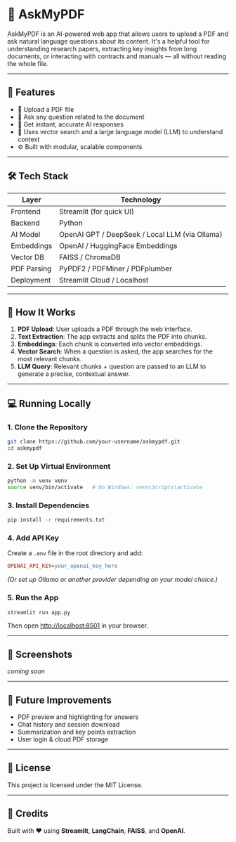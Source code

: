 # 🧠 AskMyPDF

AskMyPDF is an AI-powered web app that allows users to upload a PDF and ask natural language questions about its content. It's a helpful tool for understanding research papers, extracting key insights from long documents, or interacting with contracts and manuals — all without reading the whole file.

---

## 🚀 Features

- 📄 Upload a PDF file
- 💬 Ask any question related to the document
- 🤖 Get instant, accurate AI responses
- 🧠 Uses vector search and a large language model (LLM) to understand context
- ⚙️ Built with modular, scalable components

---

## 🛠️ Tech Stack

| Layer       | Technology                     |
|------------|---------------------------------|
| Frontend    | Streamlit (for quick UI)        |
| Backend     | Python                          |
| AI Model    | OpenAI GPT / DeepSeek / Local LLM (via Ollama) |
| Embeddings  | OpenAI / HuggingFace Embeddings |
| Vector DB   | FAISS / ChromaDB                |
| PDF Parsing | PyPDF2 / PDFMiner / PDFplumber  |
| Deployment  | Streamlit Cloud / Localhost     |

---

## 🧠 How It Works

1. **PDF Upload**: User uploads a PDF through the web interface.
2. **Text Extraction**: The app extracts and splits the PDF into chunks.
3. **Embeddings**: Each chunk is converted into vector embeddings.
4. **Vector Search**: When a question is asked, the app searches for the most relevant chunks.
5. **LLM Query**: Relevant chunks + question are passed to an LLM to generate a precise, contextual answer.

---

## 💻 Running Locally

### 1. Clone the Repository

```bash
git clone https://github.com/your-username/askmypdf.git
cd askmypdf
```

### 2. Set Up Virtual Environment

```bash
python -m venv venv
source venv/bin/activate   # On Windows: venv\Scripts\activate
```

### 3. Install Dependencies

```bash
pip install -r requirements.txt
```

### 4. Add API Key

Create a `.env` file in the root directory and add:

```ini
OPENAI_API_KEY=your_openai_key_here
```

*(Or set up Ollama or another provider depending on your model choice.)*

### 5. Run the App

```bash
streamlit run app.py
```

Then open [http://localhost:8501](http://localhost:8501) in your browser.

---

## 📸 Screenshots

*coming soon*

---

## 📌 Future Improvements

- PDF preview and highlighting for answers  
- Chat history and session download  
- Summarization and key points extraction  
- User login & cloud PDF storage  

---

## 📄 License

This project is licensed under the MIT License.

---

## 🤝 Credits

Built with ❤️ using **Streamlit**, **LangChain**, **FAISS**, and **OpenAI**.
